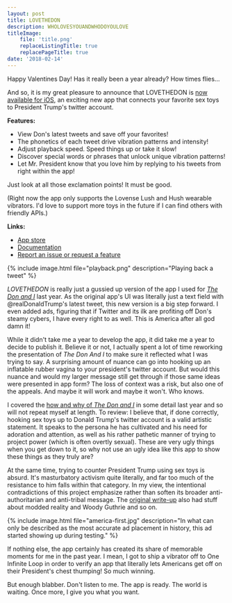 ```yaml
---
layout: post
title: LOVETHEDON
description: WHOLOVESYOUANDWHODOYOULOVE
titleImage:
    file: 'title.png'
    replaceListingTitle: true
    replacePageTitle: true
date: '2018-02-14'
---
```


Happy Valentines Day! Has it really been a year already? How times flies...

And so, it is my great pleasure to announce that LOVETHEDON is [now available for iOS][appstore], an exciting new app that connects your favorite sex toys to President Trump's twitter account.

**Features:**

* View Don's latest tweets and save off your favorites!
* The phonetics of each tweet drive vibration patterns and intensity!
* Adjust playback speed. Speed things up or take it slow!
* Discover special words or phrases that unlock unique vibration patterns!
* Let Mr. President know that you love him by replying to his tweets from right within the app!

Just look at all those exclamation points! It must be good. 

(Right now the app only supports the Lovense Lush and Hush wearable vibrators. I'd love to support more toys in the future if I can find others with friendly APIs.)

**Links:**

- [App store][appstore]
- [Documentation][docs]
- [Report an issue or request a feature][issues]

{% include image.html file="playback.png" description="Playing back a tweet" %}

*LOVETHEDON* is really just a gussied up version of the app I used for [*The Don and I*][donandi] last year. As the original app's UI was literally just a text field with @realDonaldTrump's latest tweet, this new version is a big step forward. I even added ads, figuring that if Twitter and its ilk are profiting off Don's steamy cybers, I have every right to as well. This is America after all god damn it!

While it didn't take me a year to develop the app, it did take me a year to decide to publish it. Believe it or not, I actually spent a lot of time reworking the presentation of *The Don And I* to make sure it reflected what I was trying to say. A surprising amount of nuance can go into hooking up an inflatable rubber vagina to your president's twitter account. But would this nuance and would my larger message still get through if those same ideas were presented in app form? The loss of context was a risk, but also one of the appeals. And maybe it will work and maybe it won't. Who knows.

I covered the [how and why of *The Don and I*][howwhy] in some detail last year and so will not repeat myself at length. To review: I believe that, if done correctly, hooking sex toys up to Donald Trump's twitter account is a valid artistic statement. It speaks to the persona he has cultivated and his need for adoration and attention, as well as his rather pathetic manner of trying to project power (which is often overtly sexual). These are very ugly things when you get down to it, so why not use an ugly idea like this app to show these things as they truly are?

At the same time, trying to counter President Trump using sex toys is absurd. It's masturbatory activism quite literally, and far too much of the resistance to him falls within that category. In my view, the intentional contradictions of this project emphasize rather than soften its broader anti-authoritarian and anti-tribal message. The [original write-up][howwhy] also had stuff about modded reality and Woody Guthrie and so on.

{% include image.html file="america-first.jpg" description="In what can only be described as the most accurate ad placement in history, this ad started showing up during testing." %}

If nothing else, the app certainly has created its share of memorable moments for me in the past year. I mean, I got to ship a vibrator off to One Infinite Loop in order to verify an app that literally lets Americans get off on their President's chest thumping! So much winning.

But enough blabber. Don't listen to me. The app is ready. The world is waiting. Once more, I give you what you want.

[donandi]: /the-don-and-i
[howwhy]: /a-how-and-why-of-the-don-and-i
[appstore]: https://itunes.apple.com/us/app/lovethedon/id1328805396
[docs]: https://github.com/mattbierner/LOVETHEDON
[issues]: https://github.com/mattbierner/LOVETHEDON/issues